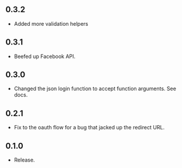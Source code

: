 ## 0.3.2

- Added more validation helpers

## 0.3.1

- Beefed up Facebook API.

## 0.3.0

- Changed the json login function to accept function arguments. See
  docs.

## 0.2.1

- Fix to the oauth flow for a bug that jacked up the redirect URL.

## 0.1.0

- Release.

